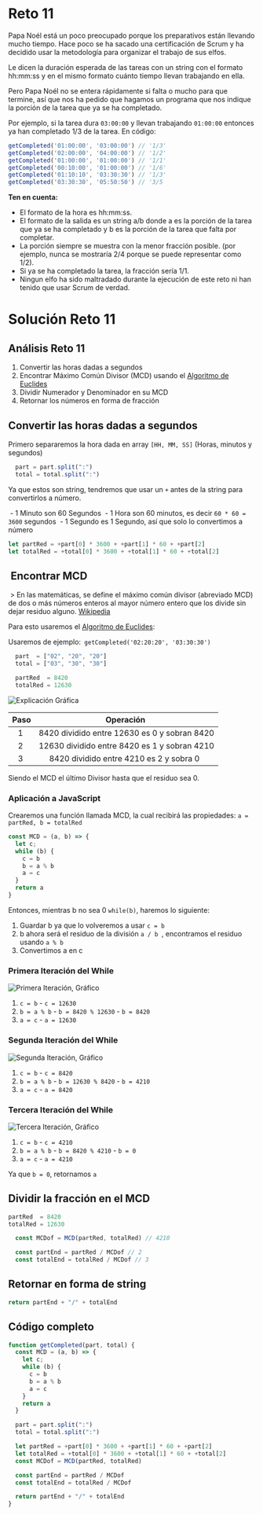 # Reto 11

Papa Noél está un poco preocupado porque los preparativos están llevando mucho tiempo. Hace poco se ha sacado una certificación de Scrum y ha decidido usar la metodología para organizar el trabajo de sus elfos.

Le dicen la duración esperada de las tareas con un string con el formato hh:mm:ss y en el mismo formato cuánto tiempo llevan trabajando en ella.

Pero Papa Noél no se entera rápidamente si falta o mucho para que termine, así que nos ha pedido que hagamos un programa que nos indique la porción de la tarea que ya se ha completado.

Por ejemplo, si la tarea dura `03:00:00` y llevan trabajando `01:00:00` entonces ya han completado 1/3 de la tarea. En código:

```js
getCompleted('01:00:00', '03:00:00') // '1/3'
getCompleted('02:00:00', '04:00:00') // '1/2'
getCompleted('01:00:00', '01:00:00') // '1/1'
getCompleted('00:10:00', '01:00:00') // '1/6'
getCompleted('01:10:10', '03:30:30') // '1/3'
getCompleted('03:30:30', '05:50:50') // '3/5
```

**Ten en cuenta:**

 - El formato de la hora es hh:mm:ss.
 - El formato de la salida es un string a/b donde a es la porción de la tarea que ya se ha completado y b es la porción de la tarea que falta por completar.
 - La porción siempre se muestra con la menor fracción posible. (por ejemplo, nunca se mostraría 2/4 porque se puede representar como 1/2).
 - Si ya se ha completado la tarea, la fracción sería 1/1.
 - Ningun elfo ha sido maltradado durante la ejecución de este reto ni han tenido que usar Scrum de verdad.

# Solución Reto 11

## Análisis Reto 11

1. Convertir las horas dadas a segundos
2. Encontrar Máximo Común Divisor (MCD) usando el [Algoritmo de Euclides](https://es.wikipedia.org/wiki/Algoritmo_de_Euclides)
3. Dividir Numerador y Denominador en su MCD
4. Retornar los números en forma de fracción

## Convertir las horas dadas a segundos

Primero separaremos la hora dada en array `[HH, MM, SS]` (Horas, minutos y segundos)

```js
  part = part.split(":")
  total = total.split(":")
```

Ya que estos son string, tendremos que usar un `+` antes de la string para convertirlos a número.

 - 1 Minuto son 60 Segundos
 - 1 Hora son 60 minutos, es decir `60 * 60 = 3600` segundos
 - 1 Segundo es 1 Segundo, así que solo lo convertimos a número

```js
let partRed = +part[0] * 3600 + +part[1] * 60 + +part[2]
let totalRed = +total[0] * 3600 + +total[1] * 60 + +total[2]
```

##  Encontrar MCD

 > En las matemáticas, se define el máximo común divisor (abreviado MCD) de dos o más números enteros al mayor número entero que los divide sin dejar residuo alguno. [Wikipedia](https://es.wikipedia.org/wiki/M%C3%A1ximo_com%C3%BAn_divisor)

Para esto usaremos el [Algoritmo de Euclides](https://es.wikipedia.org/wiki/Algoritmo_de_Euclides):


Usaremos de ejemplo:` getCompleted('02:20:20', '03:30:30')`

```js
  part  = ["02", "20", "20"]
  total = ["03", "30", "30"]

  partRed  = 8420
  totalRed = 12630
```

![Explicación Gráfica](https://i.imgur.com/LMK85dh.jpg)

| Paso |                  Operación                   |
| :--: | :------------------------------------------: |
|  1   | 8420 dividido entre 12630 es 0 y sobran 8420 |
|  2   | 12630 dividido entre 8420 es 1 y sobran 4210 |
|  3   |   8420 dividido entre 4210 es 2 y sobra 0    |

Siendo el MCD el último Divisor hasta que el residuo sea 0.

### Aplicación a JavaScript

Crearemos una función llamada MCD, la cual recibirá las propiedades: `a = partRed, b = totalRed`

```js
const MCD = (a, b) => {
  let c;
  while (b) {
    c = b
    b = a % b
    a = c
  }
  return a
}
```

Entonces, mientras b no sea 0 `while(b)`, haremos lo siguiente:

1. Guardar b ya que lo volveremos a usar `c = b`
2. b ahora será el residuo de la división `a / b `, encontramos el residuo usando `a % b`
3. Convertimos a en c

### Primera Iteración del While

![Primera Iteración, Gráfico](https://i.imgur.com/3MUzkze.jpg)

1. `c = b` - `c = 12630`
2. `b = a % b` - `b = 8420 % 12630` - `b = 8420`
3. `a = c` - `a = 12630`

### Segunda Iteración del While

![Segunda Iteración, Gráfico](https://i.imgur.com/omOIwub.jpg)

1. `c = b` - `c = 8420`
2. `b = a % b` - `b = 12630 % 8420` - `b = 4210`
3. `a = c` - `a = 8420`

### Tercera Iteración del While

![Tercera Iteración, Gráfico](https://i.imgur.com/NPvOsvZ.jpg)

1. `c = b` - `c = 4210`
2. `b = a % b` - `b = 8420 % 4210` - `b = 0`
3. `a = c` - `a = 4210`

Ya que `b = 0`, retornamos `a`

## Dividir la fracción en el MCD

```js
partRed  = 8420
totalRed = 12630

  const MCDof = MCD(partRed, totalRed) // 4210

  const partEnd = partRed / MCDof // 2
  const totalEnd = totalRed / MCDof // 3
```

## Retornar en forma de string

```js
return partEnd + "/" + totalEnd
```

## Código completo

```js
function getCompleted(part, total) {
  const MCD = (a, b) => {
    let c;
    while (b) {
      c = b
      b = a % b
      a = c
    }
    return a
  }

  part = part.split(":")
  total = total.split(":")

  let partRed = +part[0] * 3600 + +part[1] * 60 + +part[2]
  let totalRed = +total[0] * 3600 + +total[1] * 60 + +total[2]
  const MCDof = MCD(partRed, totalRed)

  const partEnd = partRed / MCDof
  const totalEnd = totalRed / MCDof

  return partEnd + "/" + totalEnd
}
```